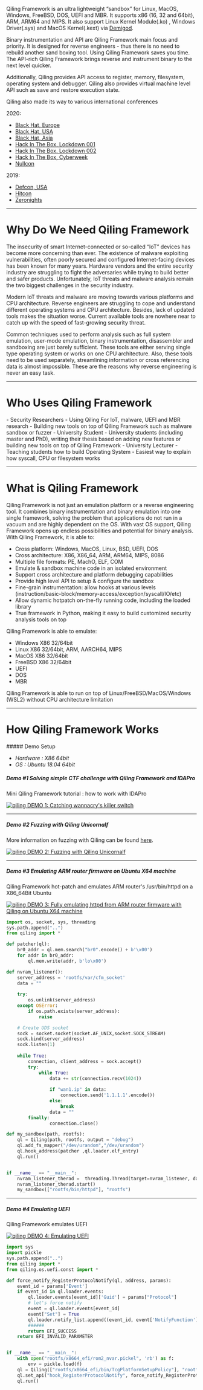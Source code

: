 Qiling Framework is an ultra lightweight “sandbox” for Linux, MacOS, Windows, FreeBSD, DOS, UEFI and MBR. It supports x86 (16, 32 and 64bit), ARM, ARM64 and MIPS. It also support Linux Kernel Module(.ko) , Windows Driver(.sys) and MacOS Kernel(.kext) via [Demigod](https://groundx.io/demigod/).

Binary instrumentation and API are Qiling Framework main focus and priority. It is designed for reverse engineers - thus there is no need to rebuild another sand boxing tool. Using Qiling Framework saves you time. The API-rich Qiling Framework brings reverse and instrument binary to the next level quicker. 

Additionally, Qiling provides API access to register, memory, filesystem, operating system and debugger. Qiling also provides virtual machine level API such as save and restore execution state.

Qiling also made its way to various international conferences

2020:

- [Black Hat, Europe](https://www.blackhat.com/eu-20/arsenal/schedule/index.html#qiling-framework-deep-dive-into-obfuscated-binary-analysis-21781)
- [Black Hat, USA](https://www.blackhat.com/us-20/arsenal/schedule/index.html#qiling-framework-from-dark-to-dawn-----enlightening-the-analysis-of-the-most-mysterious-iot-firmware--21062)
- [Black Hat, Asia](https://www.blackhat.com/asia-20/arsenal/schedule/index.html#qiling-lightweight-advanced-binary-analyzer-19245)
- [Hack In The Box, Lockdown 001](https://conference.hitb.org/lockdown-livestream/)
- [Hack In The Box, Lockdown 002](https://conference.hitb.org/hitb-lockdown002/virtual-labs/virtual-lab-qiling-framework-learn-how-to-build-a-fuzzer-based-on-a-1day-bug/)
- [Hack In The Box, Cyberweek](https://cyberweek.ae/2020/lab-qiling-framework/)
- [Nullcon](https://nullcon.net/website/goa-2020/speakers/kaijern-lau.php)
    
2019:

- [Defcon, USA](https://www.defcon.org/html/defcon-27/dc-27-demolabs.html#QiLing)
- [Hitcon](https://hitcon.org/2019/CMT/agenda)
- [Zeronights](https://zeronights.ru/report-en/qiling-io-advanced-binary-emulation-framework/)
    
---
<h1>Why Do We Need Qiling Framework</h1>
The insecurity of smart Internet-connected or so-called “IoT” devices has become more concerning than ever. The existence of malware exploiting vulnerabilities, often poorly secured and configured Internet-facing devices has been known for many years. Hardware vendors and the entire security industry are struggling to fight the adversaries while trying to build better and safer products. Unfortunately, IoT threats and malware analysis remain the two biggest challenges in the security industry.

Modern IoT threats and malware are moving towards various platforms and CPU architecture. Reverse engineers are struggling to cope and understand different operating systems and CPU architecture. Besides, lack of updated tools makes the situation worse. Current available tools are nowhere near to catch up with the speed of fast-growing security threat.

Common techniques used to perform analysis such as full system emulation, user-mode emulation, binary instrumentation, disassembler and sandboxing are just barely sufficient. These tools are either serving single type operating system or works on one CPU architecture. Also, these tools need to be used separately, streamlining information or cross referencing data is almost impossible. These are the reasons why reverse engineering is never an easy task.

---
<h1>Who Uses Qiling Framework</h1>
- Security Researchers
    - Using Qiling For IoT, malware, UEFI and MBR research
    - Building new tools on top of Qiling Framework such as malware sandbox or fuzzer
- University Student
    - University students (including master and PhD), writing their thesis based on adding new features or building new tools on top of Qiling Framework
- University Lecturer
    - Teaching students how to build Operating System
    - Easiest way to explain how syscall, CPU or filesystem works

---
<h1>What is Qiling Framework</h1>
Qiling Framework is not just an emulation platform or a reverse engineering tool. It combines binary instrumentation and binary emulation into one single framework, solving the problem that applications do not run in a vacuum and are highly dependent on the OS. With vast OS support, Qiling Framework opens up endless possibilities and potential for binary analysis. With Qiling Framework, it is able to:

- Cross platform: Windows, MacOS, Linux, BSD, UEFI, DOS
- Cross architecture: X86, X86_64, ARM, ARM64, MIPS, 8086
- Multiple file formats: PE, MachO, ELF, COM
- Emulate & sandbox machine code in an isolated environment
- Support cross architecture and platform debugging capabilities
- Provide high level API to setup & configure the sandbox
- Fine-grain instrumentation: allow hooks at various levels (instruction/basic-block/memory-access/exception/syscall/IO/etc)
- Allow dynamic hotpatch on-the-fly running code, including the loaded library
- True framework in Python, making it easy to build customized security analysis tools on top

Qiling Framework is able to emulate: 
- Windows X86 32/64bit
- Linux X86 32/64bit, ARM, AARCH64, MIPS
- MacOS X86 32/64bit
- FreeBSD X86 32/64bit
- UEFI
- DOS
- MBR

Qiling Framework is able to run on top of Linux/FreeBSD/MacOS/Windows (WSL2) without CPU architecture limitation

---

<h1>How Qiling Framework Works</h1>
##### Demo Setup

  - *Hardware : X86 64bit*
  - *OS : Ubuntu 18.04 64bit*

##### Demo #1 Solving simple CTF challenge with Qiling Framework and IDAPro
Mini Qiling Framework tutorial : how to work with IDAPro

[![qiling DEMO 1: Catching wannacry's killer switch](https://raw.githubusercontent.com/qilingframework/qilingframework.github.io/master/images/demo1-en.jpg)](https://www.youtube.com/watch?v=SPjVAt2FkKA "Video DEMO 1")

---
##### Demo #2 Fuzzing with Qiling Unicornalf
More information on fuzzing with Qiling can be found [here](https://github.com/qilingframework/qiling/tree/dev/examples/fuzzing/README.md).

[![qiling DEMO 2: Fuzzing with Qiling Unicornalf](https://raw.githubusercontent.com/qilingframework/qilingframework.github.io/master/images/qilingfzz-s.png)](https://raw.githubusercontent.com/qilingframework/qilingframework.github.io/master/images/qilingfzz.png "Demo #2 Fuzzing with Qiling Unicornalf")


---
##### Demo #3 Emulating ARM router firmware on Ubuntu X64 machine
Qiling Framework hot-patch and emulates ARM router's /usr/bin/httpd on a X86_64Bit Ubuntu

[![qiling DEMO 3: Fully emulating httpd from ARM router firmware with Qiling on Ubuntu X64 machine](https://raw.githubusercontent.com/qilingframework/qilingframework.github.io/master/images/demo3-en.jpg)](https://www.youtube.com/watch?v=Nxu742-SNvw "Demo #3 Emulating ARM router firmware on Ubuntu X64 machine")

```python
import os, socket, sys, threading
sys.path.append("..")
from qiling import *

def patcher(ql):
    br0_addr = ql.mem.search("br0".encode() + b'\x00')
    for addr in br0_addr:
        ql.mem.write(addr, b'lo\x00')

def nvram_listener():
    server_address = 'rootfs/var/cfm_socket'
    data = ""
    
    try:  
        os.unlink(server_address)  
    except OSError:  
        if os.path.exists(server_address):  
            raise  

    # Create UDS socket  
    sock = socket.socket(socket.AF_UNIX,socket.SOCK_STREAM)  
    sock.bind(server_address)  
    sock.listen(1)  
  
    while True:  
        connection, client_address = sock.accept()  
        try:  
            while True:  
                data += str(connection.recv(1024))
        
                if "wan1.ip" in data:
                    connection.send('1.1.1.1'.encode())
                else: 
                    break  
                data = ""
        finally:  
                connection.close() 

def my_sandbox(path, rootfs):
    ql = Qiling(path, rootfs, output = "debug")
    ql.add_fs_mapper("/dev/urandom","/dev/urandom")
    ql.hook_address(patcher ,ql.loader.elf_entry)
    ql.run()


if __name__ == "__main__":
    nvram_listener_therad =  threading.Thread(target=nvram_listener, daemon=True)
    nvram_listener_therad.start()
    my_sandbox(["rootfs/bin/httpd"], "rootfs")
```
---
##### Demo #4 Emulating UEFI
Qiling Framework emulates UEFI

[![qiling DEMO 4: Emulating UEFI](https://raw.githubusercontent.com/qilingframework/qilingframework.github.io/master/images/demo4-s.png)](https://raw.githubusercontent.com/qilingframework/qilingframework.github.io/master/images/demo4-en.png "Demo #4 Emulating UEFI")

```python
import sys
import pickle
sys.path.append("..")
from qiling import *
from qiling.os.uefi.const import *

def force_notify_RegisterProtocolNotify(ql, address, params):
    event_id = params['Event']
    if event_id in ql.loader.events:
        ql.loader.events[event_id]['Guid'] = params["Protocol"]
        # let's force notify
        event = ql.loader.events[event_id]
        event["Set"] = True
        ql.loader.notify_list.append((event_id, event['NotifyFunction'], event['NotifyContext']))
        ######
        return EFI_SUCCESS
    return EFI_INVALID_PARAMETER


if __name__ == "__main__":
    with open("rootfs/x8664_efi/rom2_nvar.pickel", 'rb') as f:
        env = pickle.load(f)
    ql = Qiling(["rootfs/x8664_efi/bin/TcgPlatformSetupPolicy"], "rootfs/x8664_efi", env=env)
    ql.set_api("hook_RegisterProtocolNotify", force_notify_RegisterProtocolNotify)
    ql.run()
```
